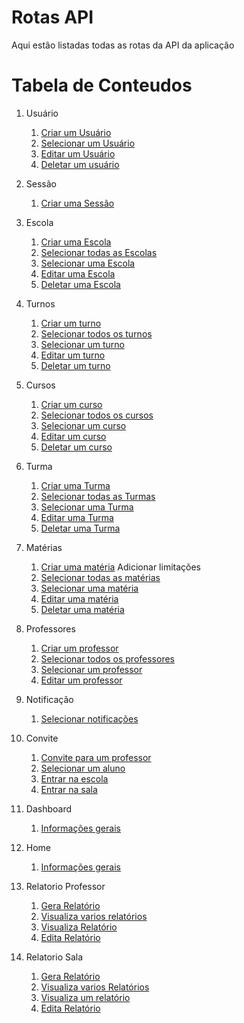 
# Rotas API

Aqui estão listadas todas as rotas da API da aplicação

# Tabela de Conteudos

1.  Usuário

    1. [Criar um Usuário](users.md#create_user)
    2. [Selecionar um Usuário](users.md#get_user)
    3. [Editar um Usuário](users.md#edit_user)
    4. [Deletar um usuário](users.md#delete_user)

2.  Sessão

    1. [Criar uma Sessão](users.md#create_session)

3.  Escola

    1.  [Criar uma Escola](schools.md#create_school)
    2.  [Selecionar todas as Escolas](schools.md#select_schools)
    3.  [Selecionar uma Escola](schools.md#select_school)
    4.  [Editar uma Escola](schools.md#edit_school)
    5.  [Deletar uma Escola](schools.md#delete_school)

4.  Turnos

    1. [Criar um turno](turns.md#create_turn)
    2. [Selecionar todos os turnos](turns.md#select_turns)
    3. [Selecionar um turno](turns.md#select_turn)
    4. [Editar um turno](turns.md#edit_turn)
    5. [Deletar um turno](turns.md#delete_turn)

5.  Cursos
    1. [Criar um curso](course.md#create_course)
    2. [Selecionar todos os cursos](course.md#select_course)
    3. [Selecionar um curso](course.md#select_course)
    4. [Editar um curso](course.md#edit_course)
    5. [Deletar um curso](course.md#delete_course)

6.  Turma

    1. [Criar uma Turma](classes.md#create_class)
    2. [Selecionar todas as Turmas](classes.md#select_classes)
    3. [Selecionar uma Turma](classes.md#select_class)
    4. [Editar uma Turma](classes.md#edit_class)
    5. [Deletar uma Turma](classes.md#delete_class)

7.  Matérias

    1. [Criar uma matéria](subjects.md#create_subject) Adicionar limitações
    1. [Selecionar todas as matérias](subjects.md#select_subjects)
    1. [Selecionar uma matéria](subjects.md#select_subject)
    1. [Editar uma matéria](subjects.md#edit_subject)
    1. [Deletar uma matéria](subjects.md#delete_subject)

8.  Professores

    1. [Criar um professor](professors.md#create_professor)
    2. [Selecionar todos os professores](professors.md#select_professors)
    3. [Selecionar um professor](professors.md#select_professor)
    4. [Editar um professor](professors.md#edit_professor)

9. Notificação

    1. [Selecionar notificações](notifications.md)

10. Convite

    1. [Convite para um professor](invites.md#invite_professor)
    2. [Selecionar um aluno](invites.md#invite_student)
    3. [Entrar na escola](invites.md#join_professor)
    4. [Entrar na sala](invites.md#join_student)

11. Dashboard

    1. [Informações gerais](dashboard.md)

12. Home

    1. [Informações gerais](dashboard.md)

13. Relatorio Professor

    1.  [Gera Relatório](reports.md#create_professor_report)
    3.  [Visualiza varios relatórios](reports.md#select_professor_reports)
    3.  [Visualiza Relatório](reports.md#select_professor_report)
    4.  [Edita Relatório](reports.md#edit_professor_report)

14. Relatorio Sala

    1.  [Gera Relatório](reports.md#create_student_report)
    2.  [Visualiza varios Relatórios](reports.md#select_student_reports)
    3.  [Visualiza um relatório](reports.md#select_student_report)
    4.  [Edita Relatório](reports.md#edit_student_report)
